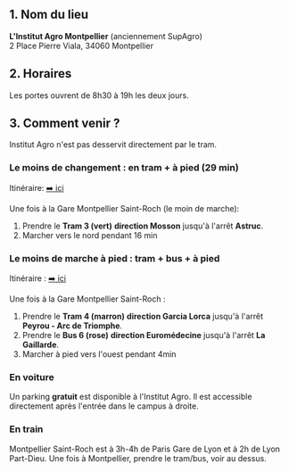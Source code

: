 ## 1. Nom du lieu

**L'Institut Agro Montpellier** (anciennement SupAgro)  
2 Place Pierre Viala, 34060 Montpellier

## 2. Horaires

Les portes ouvrent de 8h30 à 19h les deux jours.
 
## 3. Comment venir ?

Institut Agro n'est pas desservit directement par le tram. 

### Le moins de changement : en tram + à pied (29 min)

Itinéraire: [➡️ ici](https://www.tam-voyages.com/ri/?rub_code=4&laction=synthese&comDep=34172&pointDep=5472%24Gare+Saint%2DRoch%244%2434172&numDep=0&comArr=34172&pointArr=212000011%24Montpellier+Sup+Agro+%2D+INRA+%2D+CIESSAM+%28ENSAM%2C+CNEARC%2C+ENSIA%2DSIARC%2C+CEP+de+Florac%29%241%2434172&numArr=0&laMinute=20&critereRI=2&keywordsDep=Gare+Saint%2DRoch+%28Arr%C3%AAt%29+%2D+MONTPELLIER&keywordsArr=Montpellier+Sup+Agro+%2D+INRA+%2D+CIESSAM+%28ENSAM%2C+CNEARC%2C+ENSIA%2DSIARC%2C+CEP+de+Florac%29+%28Lieu%29+%2D+MONTPEL&bikeDistance=10&laDate=30%2F06%2F2022&typeDate=68&lHeure=08&walkDistance=4000&noscript=0&carDistance=20&search=Lancer+la+recherche)

Une fois à la Gare Montpellier Saint-Roch (le moin de marche):
1. Prendre le **Tram 3 (vert)** **direction Mosson** jusqu'à l'arrêt **Astruc**.
3. Marcher vers le nord pendant 16 min  
    
### Le moins de marche à pied : tram + bus + à pied 

Itinéraire : [➡️ ici](https://www.tam-voyages.com/ri/?rub_code=4&laction=synthese&comDep=34172&pointDep=5472%24Gare+Saint%2DRoch%244%2434172&numDep=0&comArr=34172&pointArr=212000011%24Montpellier+Sup+Agro+%2D+INRA+%2D+CIESSAM+%28ENSAM%2C+CNEARC%2C+ENSIA%2DSIARC%2C+CEP+de+Florac%29%241%2434172&numArr=0&laMinute=20&critereRI=3&keywordsDep=Gare+Saint%2DRoch+%28Arr%C3%AAt%29+%2D+MONTPELLIER&keywordsArr=Montpellier+Sup+Agro+%2D+INRA+%2D+CIESSAM+%28ENSAM%2C+CNEARC%2C+ENSIA%2DSIARC%2C+CEP+de+Florac%29+%28Lieu%29+%2D+MONTPEL&bikeDistance=10&laDate=26%2F06%2F2023&typeDate=68&lHeure=08&walkDistance=4000&noscript=0&carDistance=20&search=Lancer+la+recherche)

Une fois à la Gare Montpellier Saint-Roch :
1. Prendre le **Tram 4 (marron)** **direction Garcia Lorca** jusqu'à l'arrêt **Peyrou - Arc de Triomphe**.
2. Prendre le **Bus 6 (rose)** **direction Euromédecine** jusqu'à l'arrêt **La Gaillarde**.
3. Marcher à pied vers l'ouest pendant 4min

### En voiture

  Un parking **gratuit** est disponible à l'Institut Agro. Il est accessible directement après l'entrée dans le campus à droite. 

### En train

  Montpellier Saint-Roch est à 3h-4h de Paris Gare de Lyon et à 2h de Lyon Part-Dieu. 
  Une fois à Montpellier, prendre le tram/bus, voir au dessus. 
